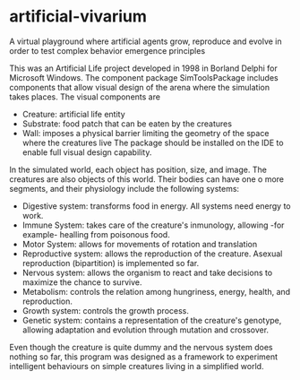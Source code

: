 # artificial-vivarium

A virtual playground where artificial agents grow, reproduce and evolve in order to test complex behavior emergence principles

This was an Artificial Life project developed in 1998 in Borland Delphi for Microsoft Windows. The component package SimToolsPackage includes components that allow visual design of the arena where the simulation takes places. The visual components are 
- Creature: artificial life entity
- Substrate: food patch that can be eaten by the creatures
- Wall: imposes a physical barrier limiting the geometry of the space where the creatures live
The package should be installed on the IDE to enable full visual design capability.

In the simulated world, each object has position, size, and image. The creatures are also objects of this world. Their bodies can have one o more segments, and their physiology include the following systems:
- Digestive system: transforms food in energy. All systems need energy to work.
- Immune System: takes care of the creature's inmunology, allowing -for example- healling from poisonous food.
- Motor System: allows for movements of rotation and translation
- Reproductive system: allows the reproduction of the creature. Asexual reproduction (bipartition) is implemented so far.
- Nervous system: allows the organism to react and take decisions to maximize the chance to survive.
- Metabolism: controls the relation among hungriness, energy, health, and reproduction.
- Growth system: controls the growth process.
- Genetic system: contains a representation of the creature's genotype, allowing adaptation and evolution through mutation and crossover.

Even though the creature is quite dummy and the nervous system does nothing so far, this program was designed as a framework to experiment intelligent behaviours on simple creatures living in a simplified world.
